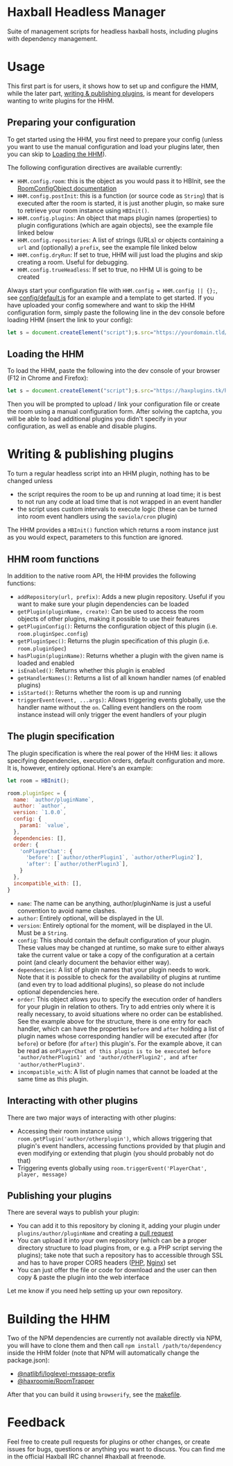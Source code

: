 # Haxball Headless Manager

Suite of management scripts for headless haxball hosts, including plugins with
dependency management.

# Usage

This first part is for users, it shows how to set up and configure the HMM,
while the later part, [writing & publishing plugins](#writing), is meant for
developers wanting to write plugins for the HHM.

## Preparing your configuration

To get started using the HHM, you first need to prepare your config (unless you want
to use the manual configuration and load your plugins later, then you can skip
to [Loading the HHM](#loading)).


The following configuration directives are available currently:

* `HHM.config.room`: this is the object as you would pass it to HBInit, see the
    [RoomConfigObject documentation](https://github.com/haxball/haxball-issues/wiki/Headless-Host#roomconfigobject)
* `HHM.config.postInit`: this is a function (or source code as `String`) that is
    executed after the room is started, it is just another plugin, so make sure
    to retrieve your room instance using `HBInit()`.
* `HHM.config.plugins`: An object that maps plugin names (properties) to plugin
    configurations (which are again objects), see the example file linked below
* `HHM.config.repositories`: A list of strings (URLs) or objects containing a
    `url` and (optionally) a `prefix`, see the example file linked below
* `HHM.config.dryRun`: If set to true, HHM will just load the plugins and skip
    creating a room. Useful for debugging.
* `HHM.config.trueHeadless`: If set to true, no HHM UI is going to be created

Always start your configuration file with `HHM.config = HHM.config || {};`, see
[config/default.js](./config/default.js) for an example and a template to get
started. If you have uploaded your config somewhere and want to skip the HHM
configuration form, simply paste the following line in the dev console before
loading HHM (insert the link to your config):

```javascript
let s = document.createElement("script");s.src="https://yourdomain.tld/config.js";document.head.appendChild(s);
```

## <a name="loading"></a> Loading the HHM

To load the HHM, paste the following into the dev console of your browser (F12
in Chrome and Firefox):

```javascript
let s = document.createElement("script");s.src="https://haxplugins.tk/hhm.js";document.head.appendChild(s);
```

Then you will be prompted to upload / link your configuration file or create the
room using a manual configuration form. After solving the captcha, you will be
able to load additional plugins you didn't specify in your configuration, as
well as enable and disable plugins.


# <a name="writing"></a> Writing & publishing plugins

To turn a regular headless script into an HHM plugin, nothing has to be changed
unless

* the script requires the room to be up and running at load time; it is best to
    not run any code at load time that is not wrapped in an event handler
* the script uses custom intervals to execute logic (these can be turned into
    room event handlers using the `saviola/cron` plugin)
    
The HHM provides a `HBInit()` function which returns a room instance just as you
would expect, parameters to this function are ignored.


## HHM room functions

In addition to the native room API, the HHM provides the following functions:

* `addRepository(url, prefix)`: Adds a new plugin repository. Useful if you want
    to make sure your plugin dependencies can be loaded
* `getPlugin(pluginName, create)`: Can be used to access the room objects of
    other plugins, making it possible to use their features
* `getPluginConfig()`: Returns the configuration object of this plugin (i.e.
    `room.pluginSpec.config`)
* `getPluginSpec()`: Returns the plugin specification of this plugin (i.e.
    `room.pluginSpec`)
* `hasPlugin(pluginName)`: Returns whether a plugin with the given name is
    loaded and enabled
* `isEnabled()`: Returns whether this plugin is enabled
* `getHandlerNames()`: Returns a list of all known handler names (of enabled
    plugins)
* `isStarted()`: Returns whether the room is up and running
* `triggerEvent(event, ...args)`: Allows triggering events globally, use the
    handler name without the `on`. Calling event handlers on the room instance
    instead will only trigger the event handlers of your plugin

## The plugin specification

The plugin specification is where the real power of the HHM lies: it allows
specifying dependencies, execution orders, default configuration and more. It
is, however, entirely optional. Here's an example:

```javascript
let room = HBInit();

room.pluginSpec = {
  name: `author/pluginName`,
  author: `author`,
  version: `1.0.0`,
  config: {
    param1: `value`,
  },
  dependencies: [],
  order: {
    'onPlayerChat': {
      'before': [`author/otherPlugin1`, `author/otherPlugin2`],
      'after': [`author/otherPlugin3`],
    }
  },
  incompatible_with: [],
}
```

* `name`:  The name can be anything, author/pluginName is just a useful convention
    to avoid name clashes.
* `author`: Entirely optional, will be displayed in the UI.
* `version`: Entirely optional for the moment, will be displayed in the UI. Must
    be a `String`.
* `config`: This should contain the default configuration of your plugin. These
    values may be changed at runtime, so make sure to either always take the
    current value or take a copy of the configuration at a certain point (and
    clearly document the behavior either way).
* `dependencies`: A list of plugin names that your plugin needs to work. Note
    that it is possible to check for the availability of plugins at runtime
    (and even try to load additional plugins), so please do not include optional
    dependencies here.
* `order`: This object allows you to specify the execution order of handlers for
    your plugin in relation to others. Try to add entries only where it is
    really necessary, to avoid situations where no order can be established. See
    the example above for the structure, there is one entry for each handler,
    which can have the properties `before` and `after` holding a list of plugin
    names whose corresponding handler will be executed after (for `before`) or
    before (for `after`) this plugin's. For the example above, it can be read as
    `onPlayerChat of this plugin is to be executed before 'author/otherPlugin1'
    and 'author/otherPlugin2', and after 'author/otherPlugin3'`.
* `incompatible_with`: A list of plugin names that cannot be loaded at the same
    time as this plugin.
 

## Interacting with other plugins

There are two major ways of interacting with other plugins:

* Accessing their room instance using `room.getPlugin('author/otherplugin')`,
    which allows triggering that plugin's event handlers, accessing functions
    provided by that plugin and even modifying or extending that plugin (you
    should probably not do that)
* Triggering events globally using `room.triggerEvent('PlayerChat', player, message)`

## Publishing your plugins

There are several ways to publish your plugin:

* You can add it to this repository by cloning it, adding your plugin under
    `plugins/author/pluginName` and creating a
    [pull request](https://help.github.com/articles/creating-a-pull-request/)
* You can upload it into your own repository (which can be a proper directory
    structure to load plugins from, or e.g. a PHP script serving the plugins);
    take note that such a repository has to accessible through SSL and has to
    have proper CORS headers ([PHP](https://enable-cors.org/server_php.html),
    [Nginx](https://enable-cors.org/server_nginx.html)) set
* You can just offer the file or code for download and the user can then
    copy & paste the plugin into the web interface

Let me know if you need help setting up your own repository.

# Building the HHM

Two of the NPM dependencies are currently not available directly via NPM, you
will have to clone them and then call `npm install /path/to/dependency` inside
the HHM folder (note that NPM will automatically change the package.json):

* [@natlibfi/loglevel-message-prefix](https://github.com/NatLibFi/loglevel-message-prefix)
* [@haxroomie/RoomTrapper](https://github.com/saviola777/haxroomie-RoomTrapper)

After that you can build it using `browserify`, see the [makefile](./makefile).

# Feedback

Feel free to create pull requests for plugins or other changes, or create issues
for bugs, questions or anything you want to discuss. You can find me in the
official Haxball IRC channel #haxball at freenode.